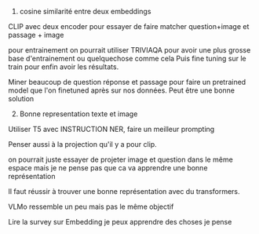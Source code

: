 1. cosine similarité entre deux embeddings

CLIP avec deux encoder pour essayer de faire matcher question+image et passage + image

pour entrainement on pourrait utiliser TRIVIAQA pour avoir une plus grosse base d'entrainement ou quelquechose comme cela
Puis fine tuning sur le train pour enfin avoir les résultats.

Miner beaucoup de question réponse et passage pour faire un pretrained model que l'on finetuned après sur nos données. Peut être une bonne solution

2. Bonne representation texte et image

Utiliser T5 avec INSTRUCTION NER, faire un meilleur prompting

Penser aussi à la projection qu'il y a pour clip.

on pourrait juste essayer de projeter image et question dans le même espace mais je ne pense pas que ca va apprendre une bonne représentation

Il faut réussir à trouver une bonne représentation avec du transformers.

VLMo ressemble un peu mais pas le même objectif

Lire la survey sur Embedding je peux apprendre des choses je pense


